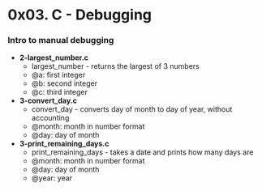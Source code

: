 # 0x03. C - Debugging

### Intro to manual debugging

- **2-largest_number.c**
  - largest_number - returns the largest of 3 numbers
  - @a: first integer
  - @b: second integer
  - @c: third integer
- **3-convert_day.c**
  - convert_day - converts day of month to day of year, without accounting
  - @month: month in number format
  - @day: day of month
- **3-print_remaining_days.c**
  - print_remaining_days - takes a date and prints how many days are
  - @month: month in number format
  - @day: day of month
  - @year: year